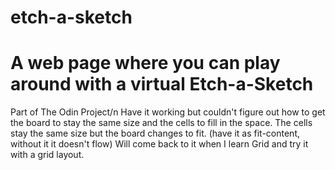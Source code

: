 # etch-a-sketch
# A web page where you can play around with a virtual Etch-a-Sketch
Part of The Odin Project/n
Have it working but couldn't figure out how to get the board to stay the same size and the cells to fill in the space.
The cells stay the same size but the board changes to fit. (have it as fit-content, without it it doesn't flow)
Will come back to it when I learn Grid and try it with a grid layout.
